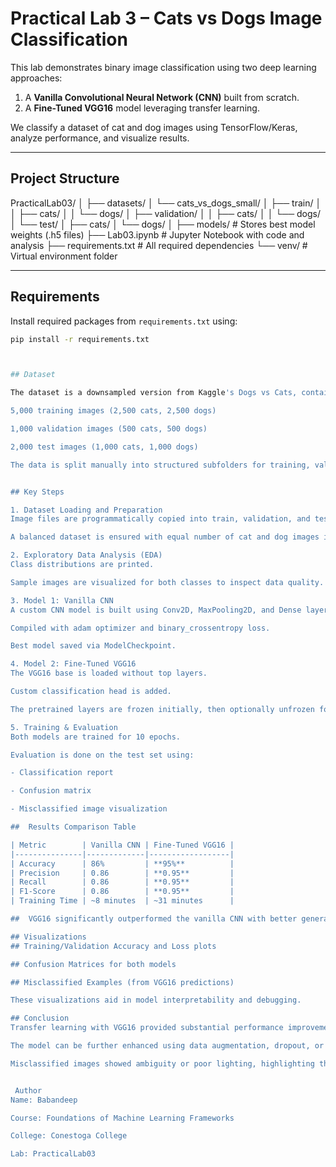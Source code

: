 #  Practical Lab 3 – Cats vs Dogs Image Classification

This lab demonstrates binary image classification using two deep learning approaches:

1. A **Vanilla Convolutional Neural Network (CNN)** built from scratch.
2. A **Fine-Tuned VGG16** model leveraging transfer learning.

We classify a dataset of cat and dog images using TensorFlow/Keras, analyze performance, and visualize results.

---

## Project Structure

PracticalLab03/
│
├── datasets/
│ └── cats_vs_dogs_small/
│ ├── train/
│ │ ├── cats/
│ │ └── dogs/
│ ├── validation/
│ │ ├── cats/
│ │ └── dogs/
│ └── test/
│ ├── cats/
│ └── dogs/
│
├── models/ # Stores best model weights (.h5 files)
├── Lab03.ipynb # Jupyter Notebook with code and analysis
├── requirements.txt # All required dependencies
└── venv/ # Virtual environment folder




---

##  Requirements

Install required packages from `requirements.txt` using:

```bash
pip install -r requirements.txt



## Dataset

The dataset is a downsampled version from Kaggle's Dogs vs Cats, containing:

5,000 training images (2,500 cats, 2,500 dogs)

1,000 validation images (500 cats, 500 dogs)

2,000 test images (1,000 cats, 1,000 dogs)

The data is split manually into structured subfolders for training, validation, and testing.


## Key Steps

1. Dataset Loading and Preparation
Image files are programmatically copied into train, validation, and test directories.

A balanced dataset is ensured with equal number of cat and dog images in each subset.

2. Exploratory Data Analysis (EDA)
Class distributions are printed.

Sample images are visualized for both classes to inspect data quality.

3. Model 1: Vanilla CNN
A custom CNN model is built using Conv2D, MaxPooling2D, and Dense layers.

Compiled with adam optimizer and binary_crossentropy loss.

Best model saved via ModelCheckpoint.

4. Model 2: Fine-Tuned VGG16
The VGG16 base is loaded without top layers.

Custom classification head is added.

The pretrained layers are frozen initially, then optionally unfrozen for fine-tuning.

5. Training & Evaluation
Both models are trained for 10 epochs.

Evaluation is done on the test set using:

- Classification report

- Confusion matrix

- Misclassified image visualization

##  Results Comparison Table

| Metric        | Vanilla CNN | Fine-Tuned VGG16 |
|---------------|-------------|------------------|
| Accuracy      | 86%         | **95%**          |
| Precision     | 0.86        | **0.95**         |
| Recall        | 0.86        | **0.95**         |
| F1-Score      | 0.86        | **0.95**         |
| Training Time | ~8 minutes  | ~31 minutes      |

##  VGG16 significantly outperformed the vanilla CNN with better generalization and faster convergence.

## Visualizations
## Training/Validation Accuracy and Loss plots

## Confusion Matrices for both models

## Misclassified Examples (from VGG16 predictions)

These visualizations aid in model interpretability and debugging.

## Conclusion
Transfer learning with VGG16 provided substantial performance improvements over a custom CNN.

The model can be further enhanced using data augmentation, dropout, or advanced architectures like ResNet or EfficientNet.

Misclassified images showed ambiguity or poor lighting, highlighting the need for robustness in real-world deployment.


 Author
Name: Babandeep

Course: Foundations of Machine Learning Frameworks

College: Conestoga College

Lab: PracticalLab03 

